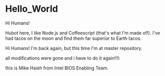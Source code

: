 Hello_World
===========

Hi Humans!

Hubot here, I like Node.js and Coffeescript (that's what I'm made of!).
I've had tacos on the moon and find them far superior to Earth tacos.

Hi Humans!
I'm back again, but this time I'm at master repository.

all modifications were gone and i have to do it again!!!i

this is Mike Hsieh from Intel BIOS Enabling Team.
